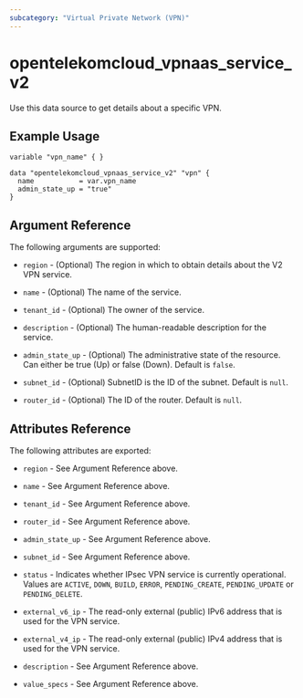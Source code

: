 ```yaml
---
subcategory: "Virtual Private Network (VPN)"
---
```


# opentelekomcloud_vpnaas_service_v2

Use this data source to get details about a specific VPN.

## Example Usage

```hcl
variable "vpn_name" { }

data "opentelekomcloud_vpnaas_service_v2" "vpn" {
  name           = var.vpn_name
  admin_state_up = "true"
}
```

## Argument Reference

The following arguments are supported:

* `region` - (Optional) The region in which to obtain details about the V2 VPN service.

* `name` - (Optional) The name of the service.

* `tenant_id` - (Optional) The owner of the service.

* `description` - (Optional) The human-readable description for the service.

* `admin_state_up` - (Optional) The administrative state of the resource. Can either be true (Up) or false (Down).
  Default is `false`.

* `subnet_id` - (Optional) SubnetID is the ID of the subnet. Default is `null`.

* `router_id` - (Optional) The ID of the router. Default is `null`.


## Attributes Reference

The following attributes are exported:

* `region` - See Argument Reference above.

* `name` - See Argument Reference above.

* `tenant_id` - See Argument Reference above.

* `router_id` - See Argument Reference above.

* `admin_state_up` - See Argument Reference above.

* `subnet_id` - See Argument Reference above.

* `status` - Indicates whether IPsec VPN service is currently operational. Values are `ACTIVE`,
  `DOWN`, `BUILD`, `ERROR`, `PENDING_CREATE`, `PENDING_UPDATE` or `PENDING_DELETE`.

* `external_v6_ip` - The read-only external (public) IPv6 address that is used for the VPN service.

* `external_v4_ip` - The read-only external (public) IPv4 address that is used for the VPN service.

* `description` - See Argument Reference above.

* `value_specs` - See Argument Reference above.
